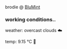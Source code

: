 brodie @ [BluMint](https://www.linkedin.com/company/blumint-io/)

<!--weather_start-->
### working conditions..

weather: overcast clouds ☁️

temp: 9.15 °C 🧥

<!--weather_end-->
